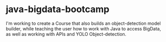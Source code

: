 # java-bigdata-bootcamp
I'm working to create a Course that also builds an object-detection model builder, while teaching the user how to work with Java to access BigData, as well as working with APIs and YOLO Object-detection.
